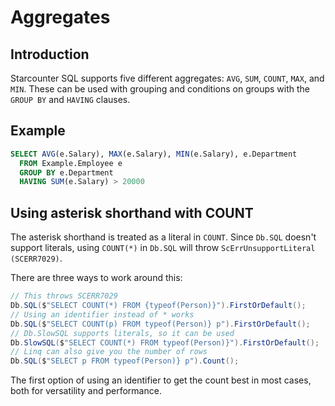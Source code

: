 # Aggregates

## Introduction

Starcounter SQL supports five different aggregates: `AVG`, `SUM`, `COUNT`, `MAX`, and `MIN`. These can be used with grouping and conditions on groups with the `GROUP BY` and `HAVING` clauses.

## Example

```sql
SELECT AVG(e.Salary), MAX(e.Salary), MIN(e.Salary), e.Department
  FROM Example.Employee e
  GROUP BY e.Department
  HAVING SUM(e.Salary) > 20000
```

## Using asterisk shorthand with COUNT

The asterisk shorthand is treated as a literal in `COUNT`. Since `Db.SQL` doesn't support literals, using `COUNT(*)` in `Db.SQL` will throw  `ScErrUnsupportLiteral (SCERR7029)`.

 There are three ways to work around this:

```csharp
// This throws SCERR7029
Db.SQL($"SELECT COUNT(*) FROM {typeof(Person)}").FirstOrDefault();
// Using an identifier instead of * works
Db.SQL($"SELECT COUNT(p) FROM typeof(Person)} p").FirstOrDefault();
// Db.SlowSQL supports literals, so it can be used
Db.SlowSQL($"SELECT COUNT(*) FROM typeof(Person)}").FirstOrDefault();
// Linq can also give you the number of rows
Db.SQL($"SELECT p FROM typeof(Person)} p").Count();
```

 The first option of using an identifier to get the count best in most cases, both for versatility and performance.

